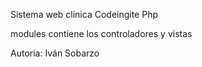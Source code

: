 Sistema web clinica  Codeingite Php

modules contiene los controladores y vistas

Autoria: Iván Sobarzo
